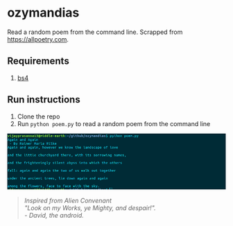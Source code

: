 # ozymandias
Read a random poem from the command line. Scrapped from https://allpoetry.com.

## Requirements
1. [bs4](https://pypi.python.org/pypi/beautifulsoup4)

## Run instructions
1. Clone the repo
2. Run `python poem.py` to read a random poem from the command line

![How it'd look when you run it](/screenshot.png)

> *Inspired from Alien Convenant <br/>
  "Look on my Works, ye Mighty, and despair!".<br/>   - David, the android.*
  
